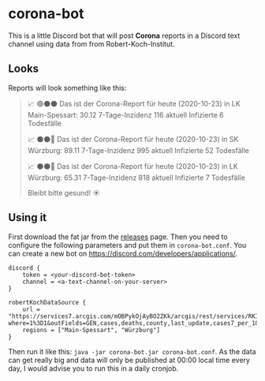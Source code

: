 # corona-bot

This is a little Discord bot that will post **Corona** reports in a Discord text channel using data from from Robert-Koch-Institut. 

## Looks

Reports will look something like this:

> :chart_with_upwards_trend:  :green_circle::black_circle::black_circle: Das ist der Corona-Report für heute (2020-10-23) in LK Main-Spessart:
> 30.12 7-Tage-Inzidenz
> 116 aktuell Infizierte
> 6 Todesfälle
>
>
> :chart_with_upwards_trend:  :black_circle::black_circle::red_circle: Das ist der Corona-Report für heute (2020-10-23) in SK Würzburg:
> 89.11 7-Tage-Inzidenz
> 995 aktuell Infizierte
> 52 Todesfälle
>
>
> :chart_with_upwards_trend:  :black_circle::black_circle::red_circle: Das ist der Corona-Report für heute (2020-10-23) in LK Würzburg:
> 65.31 7-Tage-Inzidenz
> 818 aktuell Infizierte
> 7 Todesfälle
>
>
> Bleibt bitte gesund! :sunny:

## Using it

First download the fat jar from the [releases](https://github.com/domnikl/corona-bot/releases) page. Then you need to 
configure the following parameters and put them in `corona-bot.conf`. You can create a new bot on https://discord.com/developers/applications/.

```properties
discord {
    token = <your-discord-bot-token>
    channel = <a-text-channel-on-your-server>
}

robertKochDataSource {
    url = "https://services7.arcgis.com/mOBPykOjAyBO2ZKk/arcgis/rest/services/RKI_Landkreisdaten/FeatureServer/0/query?where=1%3D1&outFields=GEN,cases,deaths,county,last_update,cases7_per_100k&outSR=4326&f=json"
    regions = ["Main-Spessart", "Würzburg"]
}
```

Then run it like this: `java -jar corona-bot.jar corona-bot.conf`. As the data can get really big and data will only
be published at 00:00 local time every day, I would advise you to run this in a daily cronjob.
